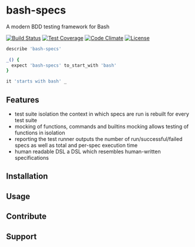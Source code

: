 # bash-specs 

A modern BDD testing framework for Bash

[![Build Status](https://travis-ci.org/helpermethod/bash-specs.svg?branch=master)](https://travis-ci.org/helpermethod/bash-specs)
[![Test Coverage](https://codeclimate.com/github/helpermethod/bash-specs/badges/coverage.svg)](https://codeclimate.com/github/helpermethod/bash-specs/coverage)
[![Code Climate](https://codeclimate.com/github/helpermethod/bash-specs/badges/gpa.svg)](https://codeclimate.com/github/helpermethod/bash-specs)
[![License](https://img.shields.io/badge/license-GPLv3-blue.svg)](https://github.com/helpermethod/bash-specs/blob/master/COPYING)

```bash
describe 'bash-specs'
    
_() {
  expect 'bash-specs' to_start_with 'bash'
}

it 'starts with bash' _
```

## Features

* test suite isolation 
  the context in which specs are run is rebuilt for every test suite
* mocking of functions, commands and builtins
  mocking allows testing of functions in isolation
* reporting
  the test runner outputs the number of run/successful/failed specs as well as total and per-spec execution time  
* human readable DSL
  a DSL which resembles human-written specifications

## Installation

<!-- How do I install bash-specs? -->

## Usage

## Contribute

## Support
